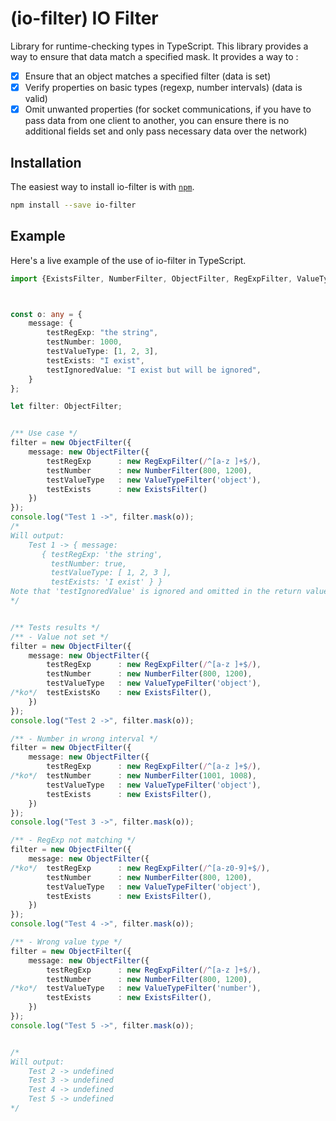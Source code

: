 # (io-filter) IO Filter

Library for runtime-checking types in TypeScript.
This library provides a way to ensure that data match a specified mask.
It provides a way to :

- [X] Ensure that an object matches a specified filter (data is set)
- [X] Verify properties on basic types (regexp, number intervals) (data is valid)
- [X] Omit unwanted properties (for socket communications, if you have to pass data from one client to another, you can ensure there is no additional fields set and only pass necessary data over the network)

## Installation

The easiest way to install io-filter is with [`npm`][npm].

[npm]: https://www.npmjs.com/

```sh
npm install --save io-filter
```

## Example

Here's a live example of the use of io-filter in TypeScript.

```typescript
import {ExistsFilter, NumberFilter, ObjectFilter, RegExpFilter, ValueTypeFilter} from "io-filter";



const o: any = {
    message: {
        testRegExp: "the string",
        testNumber: 1000,
        testValueType: [1, 2, 3],
        testExists: "I exist",
        testIgnoredValue: "I exist but will be ignored",
    }
};

let filter: ObjectFilter;


/** Use case */
filter = new ObjectFilter({
    message: new ObjectFilter({
        testRegExp      : new RegExpFilter(/^[a-z ]+$/),
        testNumber      : new NumberFilter(800, 1200),
        testValueType   : new ValueTypeFilter('object'),
        testExists      : new ExistsFilter()
    })
});
console.log("Test 1 ->", filter.mask(o));
/*
Will output:
    Test 1 -> { message:
       { testRegExp: 'the string',
         testNumber: true,
         testValueType: [ 1, 2, 3 ],
         testExists: 'I exist' } }
Note that 'testIgnoredValue' is ignored and omitted in the return value
*/


/** Tests results */
/** - Value not set */
filter = new ObjectFilter({
    message: new ObjectFilter({
        testRegExp      : new RegExpFilter(/^[a-z ]+$/),
        testNumber      : new NumberFilter(800, 1200),
        testValueType   : new ValueTypeFilter('object'),
/*ko*/  testExistsKo    : new ExistsFilter(),
    })
});
console.log("Test 2 ->", filter.mask(o));

/** - Number in wrong interval */
filter = new ObjectFilter({
    message: new ObjectFilter({
        testRegExp      : new RegExpFilter(/^[a-z ]+$/),
/*ko*/  testNumber      : new NumberFilter(1001, 1008),
        testValueType   : new ValueTypeFilter('object'),
        testExists      : new ExistsFilter(),
    })
});
console.log("Test 3 ->", filter.mask(o));

/** - RegExp not matching */
filter = new ObjectFilter({
    message: new ObjectFilter({
/*ko*/  testRegExp      : new RegExpFilter(/^[a-z0-9]+$/),
        testNumber      : new NumberFilter(800, 1200),
        testValueType   : new ValueTypeFilter('object'),
        testExists      : new ExistsFilter(),
    })
});
console.log("Test 4 ->", filter.mask(o));

/** - Wrong value type */
filter = new ObjectFilter({
    message: new ObjectFilter({
        testRegExp      : new RegExpFilter(/^[a-z ]+$/),
        testNumber      : new NumberFilter(800, 1200),
/*ko*/  testValueType   : new ValueTypeFilter('number'),
        testExists      : new ExistsFilter(),
    })
});
console.log("Test 5 ->", filter.mask(o));


/*
Will output:
    Test 2 -> undefined
    Test 3 -> undefined
    Test 4 -> undefined
    Test 5 -> undefined
*/
```
